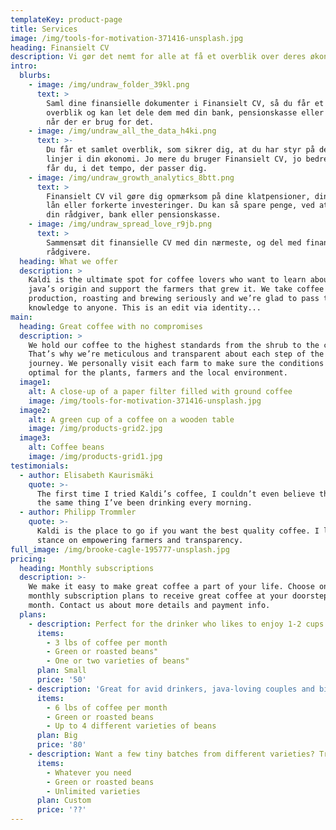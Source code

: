 ```yaml
---
templateKey: product-page
title: Services
image: /img/tools-for-motivation-371416-unsplash.jpg
heading: Finansielt CV
description: Vi gør det nemt for alle at få et overblik over deres økonomi
intro:
  blurbs:
    - image: /img/undraw_folder_39kl.png
      text: >
        Saml dine finansielle dokumenter i Finansielt CV, så du får et samlet
        overblik og kan let dele dem med din bank, pensionskasse eller rådgiver,
        når der er brug for det.
    - image: /img/undraw_all_the_data_h4ki.png
      text: >-
        Du får et samlet overblik, som sikrer dig, at du har styr på de store
        linjer i din økonomi. Jo mere du bruger Finansielt CV, jo bedre overblik
        får du, i det tempo, der passer dig.
    - image: /img/undraw_growth_analytics_8btt.png
      text: >
        Finansielt CV vil gøre dig opmærksom på dine klatpensioner, dine dyre
        lån eller forkerte investeringer. Du kan så spare penge, ved at kontakte
        din rådgiver, bank eller pensionskasse.
    - image: /img/undraw_spread_love_r9jb.png
      text: >
        Sammensæt dit finansielle CV med din nærmeste, og del med finansielle
        rådgivere. 
  heading: What we offer
  description: >
    Kaldi is the ultimate spot for coffee lovers who want to learn about their
    java’s origin and support the farmers that grew it. We take coffee
    production, roasting and brewing seriously and we’re glad to pass that
    knowledge to anyone. This is an edit via identity...
main:
  heading: Great coffee with no compromises
  description: >
    We hold our coffee to the highest standards from the shrub to the cup.
    That’s why we’re meticulous and transparent about each step of the coffee’s
    journey. We personally visit each farm to make sure the conditions are
    optimal for the plants, farmers and the local environment.
  image1:
    alt: A close-up of a paper filter filled with ground coffee
    image: /img/tools-for-motivation-371416-unsplash.jpg
  image2:
    alt: A green cup of a coffee on a wooden table
    image: /img/products-grid2.jpg
  image3:
    alt: Coffee beans
    image: /img/products-grid1.jpg
testimonials:
  - author: Elisabeth Kaurismäki
    quote: >-
      The first time I tried Kaldi’s coffee, I couldn’t even believe that was
      the same thing I’ve been drinking every morning.
  - author: Philipp Trommler
    quote: >-
      Kaldi is the place to go if you want the best quality coffee. I love their
      stance on empowering farmers and transparency.
full_image: /img/brooke-cagle-195777-unsplash.jpg
pricing:
  heading: Monthly subscriptions
  description: >-
    We make it easy to make great coffee a part of your life. Choose one of our
    monthly subscription plans to receive great coffee at your doorstep each
    month. Contact us about more details and payment info.
  plans:
    - description: Perfect for the drinker who likes to enjoy 1-2 cups per day.
      items:
        - 3 lbs of coffee per month
        - Green or roasted beans"
        - One or two varieties of beans"
      plan: Small
      price: '50'
    - description: 'Great for avid drinkers, java-loving couples and bigger crowds'
      items:
        - 6 lbs of coffee per month
        - Green or roasted beans
        - Up to 4 different varieties of beans
      plan: Big
      price: '80'
    - description: Want a few tiny batches from different varieties? Try our custom plan
      items:
        - Whatever you need
        - Green or roasted beans
        - Unlimited varieties
      plan: Custom
      price: '??'
---
```


